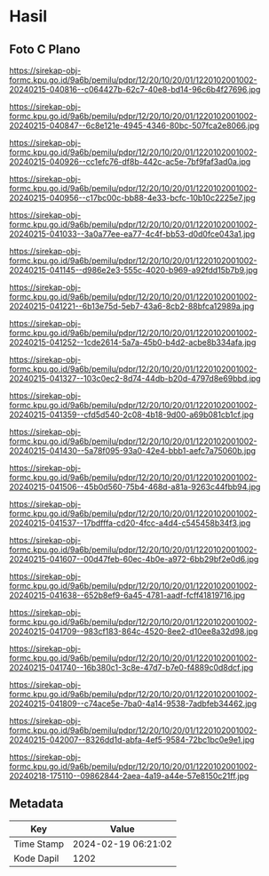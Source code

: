 # Hasil

## Foto C Plano

https://sirekap-obj-formc.kpu.go.id/9a6b/pemilu/pdpr/12/20/10/20/01/1220102001002-20240215-040816--c064427b-62c7-40e8-bd14-96c6b4f27696.jpg

https://sirekap-obj-formc.kpu.go.id/9a6b/pemilu/pdpr/12/20/10/20/01/1220102001002-20240215-040847--6c8e121e-4945-4346-80bc-507fca2e8066.jpg

https://sirekap-obj-formc.kpu.go.id/9a6b/pemilu/pdpr/12/20/10/20/01/1220102001002-20240215-040926--cc1efc76-df8b-442c-ac5e-7bf9faf3ad0a.jpg

https://sirekap-obj-formc.kpu.go.id/9a6b/pemilu/pdpr/12/20/10/20/01/1220102001002-20240215-040956--c17bc00c-bb88-4e33-bcfc-10b10c2225e7.jpg

https://sirekap-obj-formc.kpu.go.id/9a6b/pemilu/pdpr/12/20/10/20/01/1220102001002-20240215-041033--3a0a77ee-ea77-4c4f-bb53-d0d0fce043a1.jpg

https://sirekap-obj-formc.kpu.go.id/9a6b/pemilu/pdpr/12/20/10/20/01/1220102001002-20240215-041145--d986e2e3-555c-4020-b969-a92fdd15b7b9.jpg

https://sirekap-obj-formc.kpu.go.id/9a6b/pemilu/pdpr/12/20/10/20/01/1220102001002-20240215-041221--6b13e75d-5eb7-43a6-8cb2-88bfca12989a.jpg

https://sirekap-obj-formc.kpu.go.id/9a6b/pemilu/pdpr/12/20/10/20/01/1220102001002-20240215-041252--1cde2614-5a7a-45b0-b4d2-acbe8b334afa.jpg

https://sirekap-obj-formc.kpu.go.id/9a6b/pemilu/pdpr/12/20/10/20/01/1220102001002-20240215-041327--103c0ec2-8d74-44db-b20d-4797d8e69bbd.jpg

https://sirekap-obj-formc.kpu.go.id/9a6b/pemilu/pdpr/12/20/10/20/01/1220102001002-20240215-041359--cfd5d540-2c08-4b18-9d00-a69b081cb1cf.jpg

https://sirekap-obj-formc.kpu.go.id/9a6b/pemilu/pdpr/12/20/10/20/01/1220102001002-20240215-041430--5a78f095-93a0-42e4-bbb1-aefc7a75060b.jpg

https://sirekap-obj-formc.kpu.go.id/9a6b/pemilu/pdpr/12/20/10/20/01/1220102001002-20240215-041506--45b0d560-75b4-468d-a81a-9263c44fbb94.jpg

https://sirekap-obj-formc.kpu.go.id/9a6b/pemilu/pdpr/12/20/10/20/01/1220102001002-20240215-041537--17bdfffa-cd20-4fcc-a4d4-c545458b34f3.jpg

https://sirekap-obj-formc.kpu.go.id/9a6b/pemilu/pdpr/12/20/10/20/01/1220102001002-20240215-041607--00d47feb-60ec-4b0e-a972-6bb29bf2e0d6.jpg

https://sirekap-obj-formc.kpu.go.id/9a6b/pemilu/pdpr/12/20/10/20/01/1220102001002-20240215-041638--652b8ef9-6a45-4781-aadf-fcff41819716.jpg

https://sirekap-obj-formc.kpu.go.id/9a6b/pemilu/pdpr/12/20/10/20/01/1220102001002-20240215-041709--983cf183-864c-4520-8ee2-d10ee8a32d98.jpg

https://sirekap-obj-formc.kpu.go.id/9a6b/pemilu/pdpr/12/20/10/20/01/1220102001002-20240215-041740--16b380c1-3c8e-47d7-b7e0-f4889c0d8dcf.jpg

https://sirekap-obj-formc.kpu.go.id/9a6b/pemilu/pdpr/12/20/10/20/01/1220102001002-20240215-041809--c74ace5e-7ba0-4a14-9538-7adbfeb34462.jpg

https://sirekap-obj-formc.kpu.go.id/9a6b/pemilu/pdpr/12/20/10/20/01/1220102001002-20240215-042007--8326dd1d-abfa-4ef5-9584-72bc1bc0e9e1.jpg

https://sirekap-obj-formc.kpu.go.id/9a6b/pemilu/pdpr/12/20/10/20/01/1220102001002-20240218-175110--09862844-2aea-4a19-a44e-57e8150c21ff.jpg


## Metadata

| Key        | Value               |
| ---------- | ------------------- |
| Time Stamp | 2024-02-19 06:21:02 |
| Kode Dapil | 1202                |



